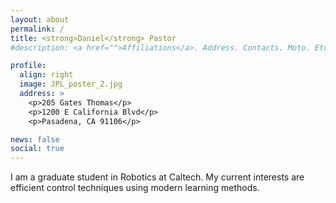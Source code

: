 ```yaml
---
layout: about
permalink: /
title: <strong>Daniel</strong> Pastor
#description: <a href="">Affiliations</a>. Address. Contacts. Moto. Etc.

profile:
  align: right
  image: JPL_poster_2.jpg
  address: >
    <p>205 Gates Thomas</p>
    <p>1200 E California Blvd</p>
    <p>Pasadena, CA 91106</p>

news: false
social: true
---
```


I am a graduate student in Robotics at Caltech.  My current interests are efficient control techniques using modern learning methods. 
